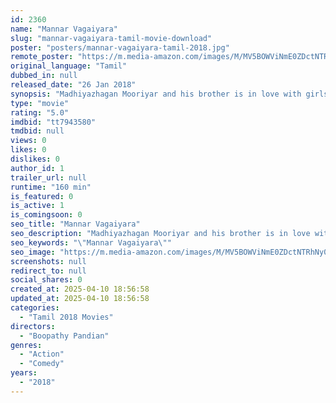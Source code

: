 ```yaml
---
id: 2360
name: "Mannar Vagaiyara"
slug: "mannar-vagaiyara-tamil-movie-download"
poster: "posters/mannar-vagaiyara-tamil-2018.jpg"
remote_poster: "https://m.media-amazon.com/images/M/MV5BOWViNmE0ZDctNTRhNy00ODdjLWE2OTQtNjAwYTE3M2FhMWE5XkEyXkFqcGc@._V1_SX300.jpg"
original_language: "Tamil"
dubbed_in: null
released_date: "26 Jan 2018"
synopsis: "Madhiyazhagan Mooriyar and his brother is in love with girls who are sisters and also belongs to antagonist family. This story is all about how Madhiyazhagan Mooriyar is succeeding against all the odds."
type: "movie"
rating: "5.0"
imdbid: "tt7943580"
tmdbid: null
views: 0
likes: 0
dislikes: 0
author_id: 1
trailer_url: null
runtime: "160 min"
is_featured: 0
is_active: 1
is_comingsoon: 0
seo_title: "Mannar Vagaiyara"
seo_description: "Madhiyazhagan Mooriyar and his brother is in love with girls who are sisters and also belongs to antagonist family. This story is all about how Madhiyazhagan Mooriyar is succeeding against all the odds."
seo_keywords: "\"Mannar Vagaiyara\""
seo_image: "https://m.media-amazon.com/images/M/MV5BOWViNmE0ZDctNTRhNy00ODdjLWE2OTQtNjAwYTE3M2FhMWE5XkEyXkFqcGc@._V1_SX300.jpg"
screenshots: null
redirect_to: null
social_shares: 0
created_at: 2025-04-10 18:56:58
updated_at: 2025-04-10 18:56:58
categories:
  - "Tamil 2018 Movies"
directors:
  - "Boopathy Pandian"
genres:
  - "Action"
  - "Comedy"
years:
  - "2018"
---
```

